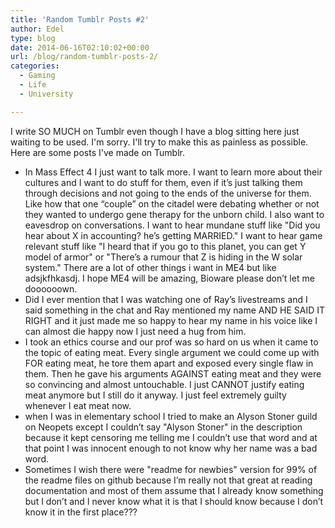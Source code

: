 ```yaml
---
title: 'Random Tumblr Posts #2'
author: Edel
type: blog
date: 2014-06-16T02:10:02+00:00
url: /blog/random-tumblr-posts-2/
categories:
  - Gaming
  - Life
  - University

---
```

I write SO MUCH on Tumblr even though I have a blog sitting here just waiting to be used. I'm sorry. I'll try to make this as painless as possible. Here are some posts I've made on Tumblr.

  * In Mass Effect 4 I just want to talk more. I want to learn more about their cultures and I want to do stuff for them, even if it’s just talking them through decisions and not going to the ends of the universe for them. Like how that one “couple” on the citadel were debating whether or not they wanted to undergo gene therapy for the unborn child. I also want to eavesdrop on conversations. I want to hear mundane stuff like "Did you hear about X in accounting? he’s getting MARRIED." I want to hear game relevant stuff like "I heard that if you go to this planet, you can get Y model of armor" or "There’s a rumour that Z is hiding in the W solar system." There are a lot of other things i want in ME4 but like adsjkfhkasdj. I hope ME4 will be amazing, Bioware please don’t let me doooooown.
  * Did I ever mention that I was watching one of Ray’s livestreams and I said something in the chat and Ray mentioned my name AND HE SAID IT RIGHT and it just made me so happy to hear my name in his voice like I can almost die happy now I just need a hug from him.
  * I took an ethics course and our prof was so hard on us when it came to the topic of eating meat. Every single argument we could come up with FOR eating meat, he tore them apart and exposed every single flaw in them. Then he gave his arguments AGAINST eating meat and they were so convincing and almost untouchable. I just CANNOT justify eating meat anymore but I still do it anyway. I just feel extremely guilty whenever I eat meat now.
  * when I was in elementary school I tried to make an Alyson Stoner guild on Neopets except I couldn’t say "Alyson Stoner" in the description because it kept censoring me telling me I couldn’t use that word and at that point I was innocent enough to not know why her name was a bad word.
  * Sometimes I wish there were "readme for newbies" version for 99% of the readme files on github because I’m really not that great at reading documentation and most of them assume that I already know something but I don’t and I never know what it is that I should know because I don’t know it in the first place???


